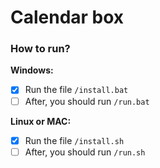 # Calendar box

### How to run?

**Windows:**
- [x] Run the file `/install.bat`
- [ ] After, you should run `/run.bat`

**Linux or MAC:**
- [x] Run the file `/install.sh`
- [ ] After, you should run `/run.sh`